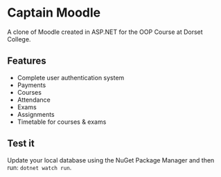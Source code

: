 # Captain Moodle

A clone of Moodle created in ASP.NET for the OOP Course at Dorset College.

## Features

  - Complete user authentication system
  - Payments
  - Courses
  - Attendance
  - Exams
  - Assignments
  - Timetable for courses & exams

## Test it

Update your local database using the NuGet Package Manager and then run: `dotnet watch run`.
